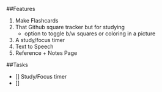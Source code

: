 ##Features
1. Make Flashcards
2. That Github square tracker but for studying
    - option to toggle b/w squares or coloring in a picture
3. A study/focus timer
4. Text to Speech 
5. Reference + Notes Page

##Tasks
- [] Study/Focus timer
- [] 